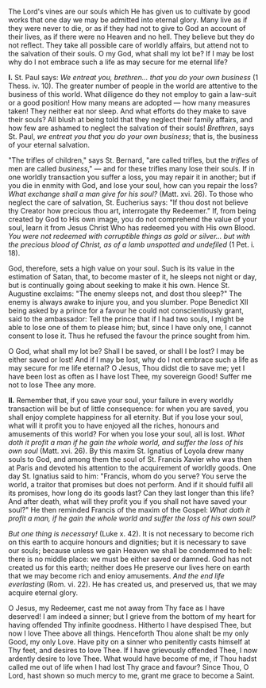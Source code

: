 
The Lord\'s vines are our souls which He has given us to cultivate by good works that one day we may be admitted into eternal glory. Many live as if they were never to die, or as if they had not to give to God an account of their lives, as if there were no Heaven and no hell. They believe but they do not reflect. They take all possible care of worldly affairs, but attend not to the salvation of their souls. O my God, what shall my lot be? If I may be lost why do I not embrace such a life as may secure for me eternal life?

**I\.** St. Paul says: *We entreat you, brethren... that you do your own business* (1 Thess. iv. 10). The greater number of people in the world are attentive to the business of this world. What diligence do they not employ to gain a law-suit or a good position! How many means are adopted — how many measures taken! They neither eat nor sleep. And what efforts do they make to save their souls? All blush at being told that they neglect their family affairs, and how few are ashamed to neglect the salvation of their souls! *Brethren*, says St. Paul, *we entreat you that you do your own business*; that is, the business of your eternal salvation.

\"The trifles of children,\" says St. Bernard, \"are called trifles, but the *trifles* of men are called *business*,\" — and for these trifles many lose their souls. If in one worldly transaction you suffer a loss, you may repair it in another; but if you die in enmity with God, and lose your soul, how can you repair the loss? *What exchange shall a man give for his soul?* (Matt. xvi. 26). To those who neglect the care of salvation, St. Eucherius says: \"If thou dost not believe thy Creator how precious thou art, interrogate thy Redeemer.\" If, from being created by God to His own image, you do not comprehend the value of your soul, learn it from Jesus Christ Who has redeemed you with His own Blood. *You were not redeemed with corruptible things as gold or silver... but with the precious blood of Christ, as of a lamb unspotted and undefiled* (1 Pet. i. 18).

God, therefore, sets a high value on your soul. Such is its value in the estimation of Satan, that, to become master of it, he sleeps not night or day, but is continually going about seeking to make it his own. Hence St. Augustine exclaims: \"The enemy sleeps not, and dost thou sleep?\" The enemy is always awake to injure you, and you slumber. Pope Benedict XII being asked by a prince for a favour he could not conscientiously grant, said to the ambassador: Tell the prince that if I had two souls, I might be able to lose one of them to please him; but, since I have only one, I cannot consent to lose it. Thus he refused the favour the prince sought from him.

O God, what shall my lot be? Shall I be saved, or shall I be lost? I may be either saved or lost! And if I may be lost, why do I not embrace such a life as may secure for me life eternal? O Jesus, Thou didst die to save me; yet I have been lost as often as I have lost Thee, my sovereign Good! Suffer me not to lose Thee any more.

**II\.** Remember that, if you save your soul, your failure in every worldly transaction will be but of little consequence: for when you are saved, you shall enjoy complete happiness for all eternity. But if you lose your soul, what will it profit you to have enjoyed all the riches, honours and amusements of this world? For when you lose your soul, all is lost. *What doth it profit a man if he gain the whole world, and suffer the loss of his own soul* (Matt. xvi. 26). By this maxim St. Ignatius of Loyola drew many souls to God, and among them the soul of St. Francis Xavier who was then at Paris and devoted his attention to the acquirement of worldly goods. One day St. Ignatius said to him: \"Francis, whom do you serve? You serve the world, a traitor that promises but does not perform. And if it should fulfil all its promises, how long do its goods last? Can they last longer than this life? And after death, what will they profit you if you shall not have saved your soul?\" He then reminded Francis of the maxim of the Gospel: *What doth it profit a man, if he gain the whole world and suffer the loss of his own soul?*

*But one thing is necessary!* (Luke x. 42). It is not necessary to become rich on this earth to acquire honours and dignities; but it is necessary to save our souls; because unless we gain Heaven we shall be condemned to hell: there is no middle place: we must be either saved or damned. God has not created us for this earth; neither does He preserve our lives here on earth that we may become rich and enioy amusements. *And the end life everlasting* (Rom. vi. 22). He has created us, and preserved us, that we may acquire eternal glory.

O Jesus, my Redeemer, cast me not away from Thy face as I have deserved! I am indeed a sinner; but I grieve from the bottom of my heart for having offended Thy infinite goodness. Hitherto I have despised Thee, but now I love Thee above all things. Henceforth Thou alone shalt be my only Good, my only Love. Have pity on a sinner who penitently casts himself at Thy feet, and desires to love Thee. If I have grievously offended Thee, I now ardently desire to love Thee. What would have become of me, if Thou hadst called me out of life when I had lost Thy grace and favour? Since Thou, O Lord, hast shown so much mercy to me, grant me grace to become a Saint.

